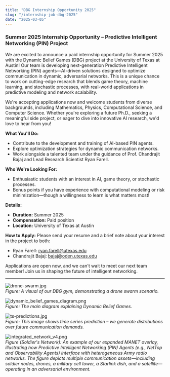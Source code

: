 ```yaml
---
title: "DBG Internship Opportunity 2025"
slug: "/internship-job-dbg-2025"
date: "2025-03-05"
---
```


### Summer 2025 Internship Opportunity – Predictive Intelligent Networking (PIN) Project

We are excited to announce a paid internship opportunity for Summer 2025 with the Dynamic Belief Games (DBG) project at the University of Texas at Austin! Our team is developing next-generation Predictive Intelligent Networking (PIN) agents—AI-driven solutions designed to optimize communication in dynamic, adversarial networks. This is a unique chance to work on cutting-edge research that blends game theory, machine learning, and stochastic processes, with real-world applications in predictive modeling and network scalability.

We're accepting applications now and welcome students from diverse backgrounds, including Mathematics, Physics, Computational Science, and Computer Science. Whether you're exploring a future Ph.D., seeking a meaningful side project, or eager to dive into innovative AI research, we'd love to hear from you!

**What You'll Do:**
- Contribute to the development and training of AI-based PIN agents.
- Explore optimization strategies for dynamic communication networks.
- Work alongside a talented team under the guidance of Prof. Chandrajit Bajaj and Lead Research Scientist Ryan Farell.

**Who We're Looking For:**
- Enthusiastic students with an interest in AI, game theory, or stochastic processes.
- Bonus points if you have experience with computational modeling or risk minimization—though a willingness to learn is what matters most!

**Details:**
- **Duration:** Summer 2025  
- **Compensation:** Paid position  
- **Location:** University of Texas at Austin  

**How to Apply:**
Please send your resume and a brief note about your interest in the project to both:  
- Ryan Farell: ryan.farell@utexas.edu  
- Chandrajit Bajaj: bajaj@oden.utexas.edu  

Applications are open now, and we can't wait to meet our next team member! Join us in shaping the future of intelligent networking.

---

![drone-swarm.jpg](../images/projects/dynamic_belief_games/drone-swarm.jpg)  
*Figure: A visual of our DBG gym, demonstrating a drone swarm scenario.*

![dynamic_belief_games_diagram.png](../../images/projects/dynamic_belief_games/dynamic_belief_games_diagram.png)  
*Figure: The main diagram explaining Dynamic Belief Games.*

![ts-predictions.jpg](../../../images/projects/dynamic_belief_games/ts-predictions.jpg)  
*Figure: This image shows time series prediction – we generate distributions over future communication demands.*

![integrated_network_v4.png](../../../../images/projects/dynamic_belief_games/integrated_network_v4.png)  
*Figure (Soldier's Network): An example of our expanded MANET overlay, illustrating how Predictive Intelligent Networking (PIN) Agents (e.g., NetTop and Observability Agents) interface with heterogeneous Army radio networks. The figure depicts multiple communication assets—including soldier nodes, drones, a military cell tower, a Starlink dish, and a satellite—operating in an adversarial environment.*
